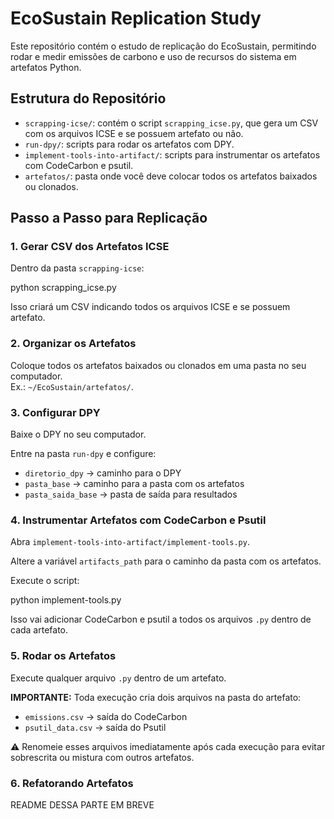 # EcoSustain Replication Study

Este repositório contém o estudo de replicação do EcoSustain, permitindo rodar e medir emissões de carbono e uso de recursos do sistema em artefatos Python.

## Estrutura do Repositório

- `scrapping-icse/`: contém o script `scrapping_icse.py`, que gera um CSV com os arquivos ICSE e se possuem artefato ou não.
- `run-dpy/`: scripts para rodar os artefatos com DPY.
- `implement-tools-into-artifact/`: scripts para instrumentar os artefatos com CodeCarbon e psutil.
- `artefatos/`: pasta onde você deve colocar todos os artefatos baixados ou clonados.

## Passo a Passo para Replicação

### 1. Gerar CSV dos Artefatos ICSE

Dentro da pasta `scrapping-icse`:

python scrapping_icse.py


Isso criará um CSV indicando todos os arquivos ICSE e se possuem artefato.

### 2. Organizar os Artefatos

Coloque todos os artefatos baixados ou clonados em uma pasta no seu computador.  
Ex.: `~/EcoSustain/artefatos/`.

### 3. Configurar DPY

Baixe o DPY no seu computador.  

Entre na pasta `run-dpy` e configure:

- `diretorio_dpy` → caminho para o DPY  
- `pasta_base` → caminho para a pasta com os artefatos  
- `pasta_saida_base` → pasta de saída para resultados

### 4. Instrumentar Artefatos com CodeCarbon e Psutil

Abra `implement-tools-into-artifact/implement-tools.py`.  

Altere a variável `artifacts_path` para o caminho da pasta com os artefatos.  

Execute o script:

python implement-tools.py


Isso vai adicionar CodeCarbon e psutil a todos os arquivos `.py` dentro de cada artefato.

### 5. Rodar os Artefatos

Execute qualquer arquivo `.py` dentro de um artefato.  

**IMPORTANTE:** Toda execução cria dois arquivos na pasta do artefato:

- `emissions.csv` → saída do CodeCarbon  
- `psutil_data.csv` → saída do Psutil

⚠️ Renomeie esses arquivos imediatamente após cada execução para evitar sobrescrita ou mistura com outros artefatos.

### 6. Refatorando Artefatos

README DESSA PARTE EM BREVE